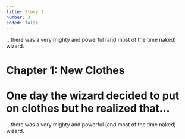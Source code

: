```yaml
---
title: Story 3
number: 3
ended: false
---
```


<story-part username="thecodelander" image="https://pbs.twimg.com/media/E5Yr8i8X0Ag6X-n.png">

...there was a very mighty and powerful (and most of the time naked) wizard. 

</story-part>
<story-part username="magicstoryfrog" image="">

# Chapter 1: New Clothes<br><br>One day the wizard decided to put on clothes but he realized that...

</story-part>
<story-part username="thecodelander" image="https://pbs.twimg.com/media/E5Yr8i8X0Ag6X-n.png">

...there was a very mighty and powerful (and most of the time naked) wizard. 

</story-part>
